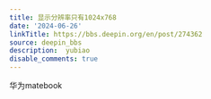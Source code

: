```yaml
---
title: 显示分辨率只有1024x768
date: '2024-06-26'
linkTitle: https://bbs.deepin.org/en/post/274362
source: deepin_bbs
description:  yubiao 
disable_comments: true
---
```

华为matebook
